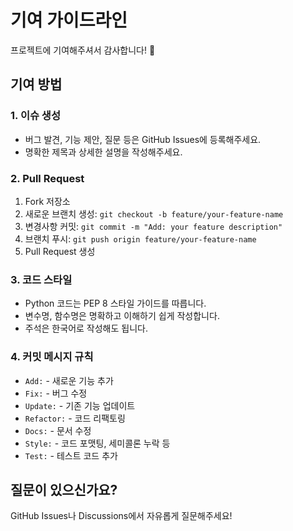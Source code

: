 # 기여 가이드라인

프로젝트에 기여해주셔서 감사합니다! 🎉

## 기여 방법

### 1. 이슈 생성
- 버그 발견, 기능 제안, 질문 등은 GitHub Issues에 등록해주세요.
- 명확한 제목과 상세한 설명을 작성해주세요.

### 2. Pull Request
1. Fork 저장소
2. 새로운 브랜치 생성: `git checkout -b feature/your-feature-name`
3. 변경사항 커밋: `git commit -m "Add: your feature description"`
4. 브랜치 푸시: `git push origin feature/your-feature-name`
5. Pull Request 생성

### 3. 코드 스타일
- Python 코드는 PEP 8 스타일 가이드를 따릅니다.
- 변수명, 함수명은 명확하고 이해하기 쉽게 작성합니다.
- 주석은 한국어로 작성해도 됩니다.

### 4. 커밋 메시지 규칙
- `Add:` - 새로운 기능 추가
- `Fix:` - 버그 수정
- `Update:` - 기존 기능 업데이트
- `Refactor:` - 코드 리팩토링
- `Docs:` - 문서 수정
- `Style:` - 코드 포맷팅, 세미콜론 누락 등
- `Test:` - 테스트 코드 추가

## 질문이 있으신가요?

GitHub Issues나 Discussions에서 자유롭게 질문해주세요!

